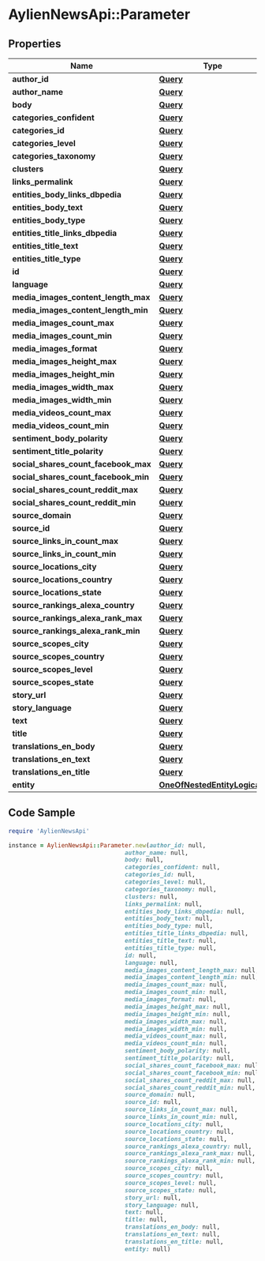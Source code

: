 # AylienNewsApi::Parameter

## Properties

Name | Type | Description | Notes
------------ | ------------- | ------------- | -------------
**author_id** | [**Query**](Query.md) |  | [optional] 
**author_name** | [**Query**](Query.md) |  | [optional] 
**body** | [**Query**](Query.md) |  | [optional] 
**categories_confident** | [**Query**](Query.md) |  | [optional] 
**categories_id** | [**Query**](Query.md) |  | [optional] 
**categories_level** | [**Query**](Query.md) |  | [optional] 
**categories_taxonomy** | [**Query**](Query.md) |  | [optional] 
**clusters** | [**Query**](Query.md) |  | [optional] 
**links_permalink** | [**Query**](Query.md) |  | [optional] 
**entities_body_links_dbpedia** | [**Query**](Query.md) |  | [optional] 
**entities_body_text** | [**Query**](Query.md) |  | [optional] 
**entities_body_type** | [**Query**](Query.md) |  | [optional] 
**entities_title_links_dbpedia** | [**Query**](Query.md) |  | [optional] 
**entities_title_text** | [**Query**](Query.md) |  | [optional] 
**entities_title_type** | [**Query**](Query.md) |  | [optional] 
**id** | [**Query**](Query.md) |  | [optional] 
**language** | [**Query**](Query.md) |  | [optional] 
**media_images_content_length_max** | [**Query**](Query.md) |  | [optional] 
**media_images_content_length_min** | [**Query**](Query.md) |  | [optional] 
**media_images_count_max** | [**Query**](Query.md) |  | [optional] 
**media_images_count_min** | [**Query**](Query.md) |  | [optional] 
**media_images_format** | [**Query**](Query.md) |  | [optional] 
**media_images_height_max** | [**Query**](Query.md) |  | [optional] 
**media_images_height_min** | [**Query**](Query.md) |  | [optional] 
**media_images_width_max** | [**Query**](Query.md) |  | [optional] 
**media_images_width_min** | [**Query**](Query.md) |  | [optional] 
**media_videos_count_max** | [**Query**](Query.md) |  | [optional] 
**media_videos_count_min** | [**Query**](Query.md) |  | [optional] 
**sentiment_body_polarity** | [**Query**](Query.md) |  | [optional] 
**sentiment_title_polarity** | [**Query**](Query.md) |  | [optional] 
**social_shares_count_facebook_max** | [**Query**](Query.md) |  | [optional] 
**social_shares_count_facebook_min** | [**Query**](Query.md) |  | [optional] 
**social_shares_count_reddit_max** | [**Query**](Query.md) |  | [optional] 
**social_shares_count_reddit_min** | [**Query**](Query.md) |  | [optional] 
**source_domain** | [**Query**](Query.md) |  | [optional] 
**source_id** | [**Query**](Query.md) |  | [optional] 
**source_links_in_count_max** | [**Query**](Query.md) |  | [optional] 
**source_links_in_count_min** | [**Query**](Query.md) |  | [optional] 
**source_locations_city** | [**Query**](Query.md) |  | [optional] 
**source_locations_country** | [**Query**](Query.md) |  | [optional] 
**source_locations_state** | [**Query**](Query.md) |  | [optional] 
**source_rankings_alexa_country** | [**Query**](Query.md) |  | [optional] 
**source_rankings_alexa_rank_max** | [**Query**](Query.md) |  | [optional] 
**source_rankings_alexa_rank_min** | [**Query**](Query.md) |  | [optional] 
**source_scopes_city** | [**Query**](Query.md) |  | [optional] 
**source_scopes_country** | [**Query**](Query.md) |  | [optional] 
**source_scopes_level** | [**Query**](Query.md) |  | [optional] 
**source_scopes_state** | [**Query**](Query.md) |  | [optional] 
**story_url** | [**Query**](Query.md) |  | [optional] 
**story_language** | [**Query**](Query.md) |  | [optional] 
**text** | [**Query**](Query.md) |  | [optional] 
**title** | [**Query**](Query.md) |  | [optional] 
**translations_en_body** | [**Query**](Query.md) |  | [optional] 
**translations_en_text** | [**Query**](Query.md) |  | [optional] 
**translations_en_title** | [**Query**](Query.md) |  | [optional] 
**entity** | [**OneOfNestedEntityLogicals**](OneOfNestedEntityLogicals.md) |  | [optional] 

## Code Sample

```ruby
require 'AylienNewsApi'

instance = AylienNewsApi::Parameter.new(author_id: null,
                                 author_name: null,
                                 body: null,
                                 categories_confident: null,
                                 categories_id: null,
                                 categories_level: null,
                                 categories_taxonomy: null,
                                 clusters: null,
                                 links_permalink: null,
                                 entities_body_links_dbpedia: null,
                                 entities_body_text: null,
                                 entities_body_type: null,
                                 entities_title_links_dbpedia: null,
                                 entities_title_text: null,
                                 entities_title_type: null,
                                 id: null,
                                 language: null,
                                 media_images_content_length_max: null,
                                 media_images_content_length_min: null,
                                 media_images_count_max: null,
                                 media_images_count_min: null,
                                 media_images_format: null,
                                 media_images_height_max: null,
                                 media_images_height_min: null,
                                 media_images_width_max: null,
                                 media_images_width_min: null,
                                 media_videos_count_max: null,
                                 media_videos_count_min: null,
                                 sentiment_body_polarity: null,
                                 sentiment_title_polarity: null,
                                 social_shares_count_facebook_max: null,
                                 social_shares_count_facebook_min: null,
                                 social_shares_count_reddit_max: null,
                                 social_shares_count_reddit_min: null,
                                 source_domain: null,
                                 source_id: null,
                                 source_links_in_count_max: null,
                                 source_links_in_count_min: null,
                                 source_locations_city: null,
                                 source_locations_country: null,
                                 source_locations_state: null,
                                 source_rankings_alexa_country: null,
                                 source_rankings_alexa_rank_max: null,
                                 source_rankings_alexa_rank_min: null,
                                 source_scopes_city: null,
                                 source_scopes_country: null,
                                 source_scopes_level: null,
                                 source_scopes_state: null,
                                 story_url: null,
                                 story_language: null,
                                 text: null,
                                 title: null,
                                 translations_en_body: null,
                                 translations_en_text: null,
                                 translations_en_title: null,
                                 entity: null)
```


